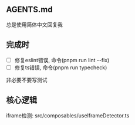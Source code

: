 ## AGENTS.md

总是使用简体中文回复我

## 完成时

- [ ] 修复eslint错误, 命令(pnpm run lint --fix)
- [ ] 修复ts错误, 命令(pnpm run typecheck)

非必要不要写测试

## 核心逻辑

iframe检测:  src/composables/useIframeDetector.ts
